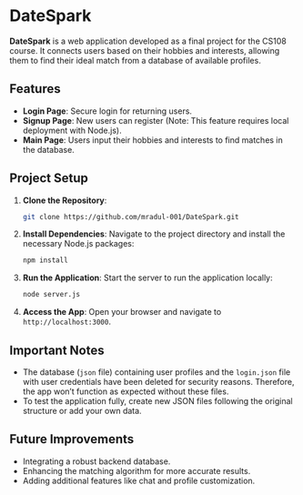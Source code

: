 # DateSpark

**DateSpark** is a web application developed as a final project for the CS108 course. It connects users based on their hobbies and interests, allowing them to find their ideal match from a database of available profiles.

## Features

- **Login Page**: Secure login for returning users.
- **Signup Page**: New users can register (Note: This feature requires local deployment with Node.js).
- **Main Page**: Users input their hobbies and interests to find matches in the database.

## Project Setup

1. **Clone the Repository**:
   ```bash
   git clone https://github.com/mradul-001/DateSpark.git
   ```
   
2. **Install Dependencies**:
   Navigate to the project directory and install the necessary Node.js packages:
   ```bash
   npm install
   ```

3. **Run the Application**:
   Start the server to run the application locally:
   ```bash
   node server.js
   ```

4. **Access the App**:
   Open your browser and navigate to `http://localhost:3000`.

## Important Notes

- The database (`json` file) containing user profiles and the `login.json` file with user credentials have been deleted for security reasons. Therefore, the app won’t function as expected without these files.
- To test the application fully, create new JSON files following the original structure or add your own data.

## Future Improvements

- Integrating a robust backend database.
- Enhancing the matching algorithm for more accurate results.
- Adding additional features like chat and profile customization.
